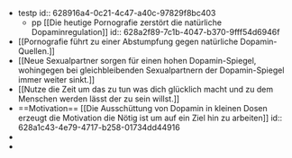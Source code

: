 - testp
  id:: 628916a4-0c21-4c47-a40c-97829f8bc403
	- pp [[Die heutige Pornografie zerstört die natürliche Dopaminregulation]]
	  id:: 628a2f89-7c1b-4047-b370-9fff54d6946f
- [[Pornografie führt zu einer Abstumpfung gegen natürliche Dopamin-Quellen.]]
- [[Neue Sexualpartner sorgen für einen hohen Dopamin-Spiegel, wohingegen bei gleichbleibenden Sexualpartnern der Dopamin-Spiegel immer weiter sinkt.]]
- [[Nutze die Zeit um das zu tun was dich glücklich macht und zu dem Menschen werden lässt der zu sein willst.]]
- ==Motivation== [[Die Ausschüttung von Dopamin in kleinen Dosen erzeugt die Motivation die Nötig ist um auf ein Ziel hin zu arbeiten]]
  id:: 628a1c43-4e79-4717-b258-01734dd44916
-
-